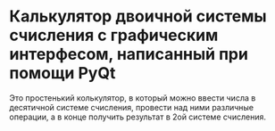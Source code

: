 # Калькулятор двоичной системы счисления с графическим интерфесом, написанный при помощи PyQt
Это простенький колькулятор, в который можно ввести числа в десятичной системе счисления, провести над ними различные операции, а в конце получить результат в 2ой системе счисления.
